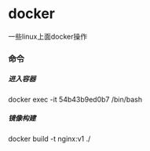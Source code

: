 # docker
一些linux上面docker操作


### 命令

##### 进入容器
docker exec -it 54b43b9ed0b7 /bin/bash


##### 镜像构建
docker build -t nginx:v1 ./